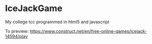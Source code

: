 # IceJackGame
My college tcc programmed in html5 and javascript

To preview:
<a href="https://www.construct.net/en/free-online-games/icejack-14594/play">
https://www.construct.net/en/free-online-games/icejack-14594/play</a>
